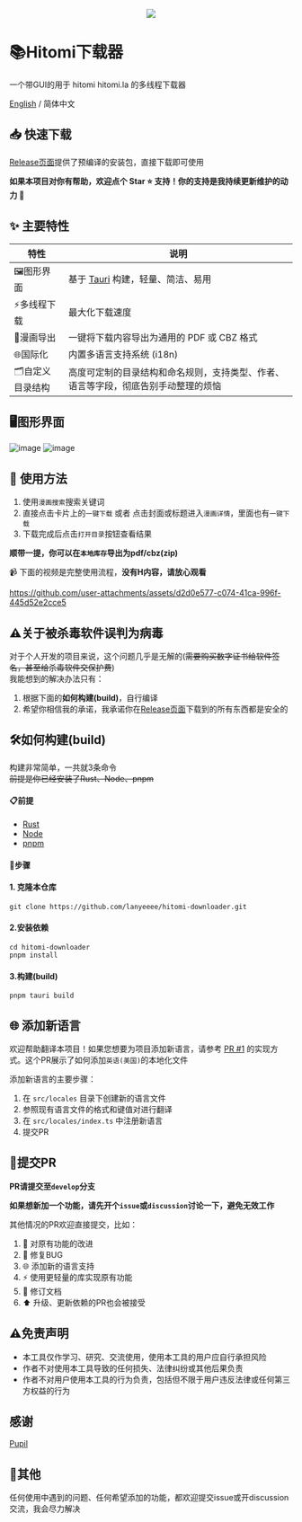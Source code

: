 <p align="center">
    <img src="https://github.com/user-attachments/assets/efd0470a-f5cb-4c1d-a0c3-3f5c39113933" style="align-self: center"/>
</p>


# 📚Hitomi下载器

一个带GUI的用于 hitomi hitomi.la 的多线程下载器

[English](./README.md) / 简体中文

## 📥 快速下载

[Release页面](https://github.com/lanyeeee/hitomi-downloader/releases)提供了预编译的安装包，直接下载即可使用

**如果本项目对你有帮助，欢迎点个 Star ⭐ 支持！你的支持是我持续更新维护的动力 🙏**

## ✨ 主要特性

| 特性            | 说明                                                         |
| --------------- | ------------------------------------------------------------ |
| 🖼️图形界面       | 基于 [Tauri](https://www.google.com/url?sa=E&q=https%3A%2F%2Fv2.tauri.app%2Fstart%2F) 构建，轻量、简洁、易用 |
| ⚡多线程下载     | 最大化下载速度                                               |
| 📂漫画导出       | 一键将下载内容导出为通用的 PDF 或 CBZ 格式                   |
| 🌐国际化         | 内置多语言支持系统 (i18n)                                    |
| 🗂️自定义目录结构 | 高度可定制的目录结构和命名规则，支持类型、作者、语言等字段，彻底告别手动整理的烦恼 |

## 🖥️图形界面

![image](https://github.com/user-attachments/assets/fd93fd2f-db16-43b6-86cf-aa643eb572c8)
![image](https://github.com/user-attachments/assets/81a859f2-2a06-4eca-b45f-4f6555cc62c0)

## 📖 使用方法

1. 使用`漫画搜索`搜索关键词
2. 直接点击卡片上的`一键下载` 或者 点击封面或标题进入`漫画详情`，里面也有`一键下载`
3. 下载完成后点击`打开目录`按钮查看结果

**顺带一提，你可以在`本地库存`导出为pdf/cbz(zip)**

📹 下面的视频是完整使用流程，**没有H内容，请放心观看**

https://github.com/user-attachments/assets/d2d0e577-c074-41ca-996f-445d52e2cce5



## ⚠️关于被杀毒软件误判为病毒

对于个人开发的项目来说，这个问题几乎是无解的(~~需要购买数字证书给软件签名，甚至给杀毒软件交保护费~~)  
我能想到的解决办法只有：

1. 根据下面的**如何构建(build)**，自行编译
2. 希望你相信我的承诺，我承诺你在[Release页面](https://github.com/lanyeeee/hitomi-downloader/releases)下载到的所有东西都是安全的

## 🛠️如何构建(build)

构建非常简单，一共就3条命令  
~~前提是你已经安装了Rust、Node、pnpm~~

#### 📋前提

- [Rust](https://www.rust-lang.org/tools/install)
- [Node](https://nodejs.org/en)
- [pnpm](https://pnpm.io/installation)

#### 📝步骤

#### 1. 克隆本仓库

```
git clone https://github.com/lanyeeee/hitomi-downloader.git
```

#### 2.安装依赖

```
cd hitomi-downloader
pnpm install
```

#### 3.构建(build)

```
pnpm tauri build
```

## 🌐 添加新语言

欢迎帮助翻译本项目！如果您想要为项目添加新语言，请参考 [PR #1](https://github.com/lanyeeee/hitomi-downloader/pull/1) 的实现方式。这个PR展示了如何添加`英语(美国)`的本地化文件

添加新语言的主要步骤：

1. 在 `src/locales` 目录下创建新的语言文件
2. 参照现有语言文件的格式和键值对进行翻译
3. 在 `src/locales/index.ts` 中注册新语言
4. 提交PR

## 🤝提交PR

**PR请提交至`develop`分支**

**如果想新加一个功能，请先开个`issue`或`discussion`讨论一下，避免无效工作**

其他情况的PR欢迎直接提交，比如：

1. 🔧 对原有功能的改进
2. 🐛 修复BUG
3. 🌐 添加新的语言支持
4. ⚡ 使用更轻量的库实现原有功能
5. 📝 修订文档
6. ⬆️ 升级、更新依赖的PR也会被接受

## ⚠️免责声明

- 本工具仅作学习、研究、交流使用，使用本工具的用户应自行承担风险
- 作者不对使用本工具导致的任何损失、法律纠纷或其他后果负责
- 作者不对用户使用本工具的行为负责，包括但不限于用户违反法律或任何第三方权益的行为

## 感谢

[Pupil](https://github.com/tom5079/Pupil)

## 💬其他

任何使用中遇到的问题、任何希望添加的功能，都欢迎提交issue或开discussion交流，我会尽力解决